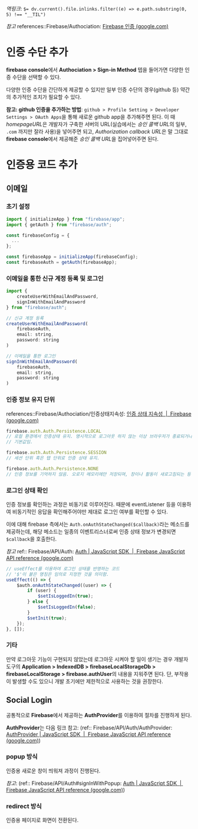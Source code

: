 *역링크*: `$= dv.current().file.inlinks.filter((e) => e.path.substring(0, 5) !== "__TIL")`

 *참고*
references::Firebase/Authociation: [Firebase 인증 (google.com)](https://firebase.google.com/docs/auth)

# 인증 수단 추가
**firebase console**에서 **Authociation > Sign-in Method** 텝을 들어가면 다양한 인증 수단을 선택할 수 있다. 

다양한 인증 수단을 간단하게 제공할 수 있지만 일부 인증 수단의 경우(github 등) 약간의 추가적인 조치가 필요할 수 있다.

**참고: github 인증을 추가하는 방법**: `github > Profile Setting > Developer Settings > OAuth Apps`을 통해 새로운 github app을 추가해주면 된다. 이 때 *homepageURL*은 개발자가 구축한 서버의 URL(실습에서는 *승인 콜백 URL*의 일부, `.com` 까지만 잘라 사용)을 넣어주면 되고, *Authorization callback URL*은 말 그대로 **firebase console**에서 제공해준 *승인 콜백 URL*을 집어넣어주면 된다.

# 인증용 코드 추가
## 이메일
### 초기 설정
```js
import { initializeApp } from "firebase/app";
import { getAuth } from "firebase/auth";

const firebaseConfig = { 
  ...
};

const firebaseApp = initializeApp(firebaseConfig);
const firebaseAuth = getAuth(firebaseApp);
```

### 이메일을 통한 신규 계정 등록 및 로그인
```js
import { 
	createUserWithEmailAndPassword, 
	signInWithEmailAndPassword 
} from "firebase/auth";

// 신규 계정 등록
createUserWithEmailAndPassword(
	firebaseAuth, 
	email: string, 
	password: string
)

// 이메일을 통한 로그인
signInWithEmailAndPassword(
	firebaseAuth, 
	email: string, 
	password: string
)
```

### 인증 정보 유지 단위
references::Firebase/Authociation/인증상태지속성: [인증 상태 지속성  |  Firebase (google.com)](https://firebase.google.com/docs/auth/web/auth-state-persistence)
```js
firebase.auth.Auth.Persistence.LOCAL
// 로컬 환경에서 인증상태 유지. 명시적으로 로그아웃 하지 않는 이상 브라우저가 종료되거나 React Native 활동이 종료되어도 인증 상태가 유지됨.
// 기본값임.

firebase.auth.Auth.Persistence.SESSION
// 세션 단위 혹은 탭 단위로 인증 상태 유지.

firebase.auth.Auth.Persistence.NONE
// 인증 정보를 기억하지 않음. 오로지 메모리에만 저장되며, 창이나 활동이 새로고침되는 등 메모리가 초기화되면 인증 상태도 초기화됨.

```

### 로그인 상태 확인
인증 정보를 확인하는 과정은 비동기로 이루어진다. 때문에 eventListener 등을 이용하여 비동기적인 응답을 확인해주어야만 제대로 로그인 여부를 확인할 수 있다.

이에 대해 firebase 측에서는 `Auth.onAuthStateChanged($callback)`라는 메소드를 제공하는데, 해당 메소드는 일종의 이벤트리스너로써 인증 상태 정보가 변경되면 `$callback`을 호출한다. 

*참고*
ref:: Firebase/API/Auth: [Auth | JavaScript SDK  |  Firebase JavaScript API reference (google.com)](https://firebase.google.com/docs/reference/js/v8/firebase.auth.Auth#onauthstatechanged)

```js
// useEffect를 이용하여 로그인 상태를 반영하는 코드
// '$'이 붙은 명칭은 임의로 지정한 것을 의미함.
useEffect(() => {    
	$auth.onAuthStateChanged((user) => {
		if (user) {
			$setIsLoggedIn(true);        
		} else {
			$setIsLoggedIn(false);
		}
		$setInit(true);
	});
}, []);
```

### 기타
만약 로그아웃 기능이 구현되지 않았는데 로그아웃 시켜야 할 일이 생기는 경우 개발자 도구의 **Application > IndexedDB > firebaseLocalStorageDb > firebaseLocalStorage > firebase.authUser**의 내용을 지워주면 된다. 단, 부작용이 발생할 수도 있으니 개발 초기에만 제한적으로 사용하는 것을 권장한다.

## Social Login
공통적으로 **Firebase**에서 제공하는 **AuthProvider**를 이용하여 절차를 진행하게 된다. 

**AuthProvider**는 다음 링크 참고: (ref:: Firebase/API/Auth/AuthProvider: [AuthProvider | JavaScript SDK  |  Firebase JavaScript API reference (google.com)](https://firebase.google.com/docs/reference/js/v8/firebase.auth.AuthProvider))

### popup 방식
인증용 새로운 창이 띄워져 과정이 진행된다. 

*참고*: (ref:: Firebase/API/Auth#signInWithPopup: [Auth | JavaScript SDK  |  Firebase JavaScript API reference (google.com)](https://firebase.google.com/docs/reference/js/v8/firebase.auth.Auth#signinwithpopup))

### redirect 방식
인증용 페이지로 화면이 전환된다.
